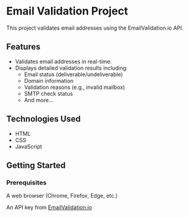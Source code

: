 # Email Validation Project

This project validates email addresses using the EmailValidation.io API.

## Features

- Validates email addresses in real-time.
- Displays detailed validation results including:
  - Email status (deliverable/undeliverable)
  - Domain information
  - Validation reasons (e.g., invalid mailbox)
  - SMTP check status
  - And more...

## Technologies Used

- HTML
- CSS
- JavaScript

## Getting Started

### Prerequisites


A web browser (Chrome, Firefox, Edge, etc.)

An API key from [EmailValidation.io](https://www.emailvalidation.io/)

